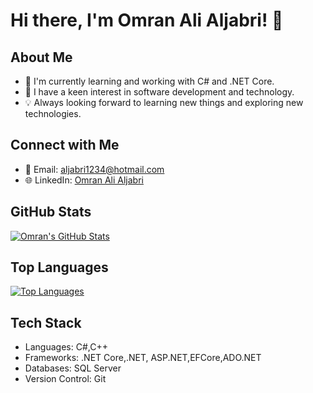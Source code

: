 # Hi there, I'm Omran Ali Aljabri! 👋

## About Me
- 🔭 I'm currently learning and working with C# and .NET Core.
- 🌱 I have a keen interest in software development and technology.
- 💡 Always looking forward to learning new things and exploring new technologies.

## Connect with Me
- 📧 Email: aljabri1234@hotmail.com
- 🌐 LinkedIn: [Omran Ali Aljabri](https://www.linkedin.com/in/omran-aljabri/)

## GitHub Stats
[![Omran's GitHub Stats](https://github-readme-stats.vercel.app/api?username=omranali2111&show_icons=true&count_private=true&hide=contribs,prs)](https://github.com/omranali2111)

## Top Languages
[![Top Languages](https://github-readme-stats.vercel.app/api/top-langs/?username=omranali2111&layout=compact)](https://github.com/omranali2111)





## Tech Stack
- Languages: C#,C++
- Frameworks: .NET Core,.NET, ASP.NET,EFCore,ADO.NET
- Databases: SQL Server
- Version Control: Git

